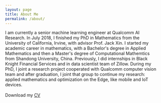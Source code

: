 ```yaml
---
layout: page
title: About Me
permalink: /about/
---
```

I am currently a senior machine learning engineer at Qualcomm AI Research. 
In July 2018, I finished my PhD in Mathematics from the University of California, Irvine, with advisor Prof. Jack Xin. I started my academic career in mathematics, with a Bachelor's degree in Applied Mathematics and then a Master's degree of Computational Mathemtics from Shandong University, China. Previously, I did internships in Black Knight Financial Services and in data scientist team of Zillow. During my PhD, I joint a research project cooperated with Qualcomm computer vision team and after graduation, I joint that group to continue my research:  applied mathematics and optimization on the Edge, like mobile and IoT devices. 
<br>
<br>
Download my <a href="https://github.com/zsivine/zsivine.github.io/raw/master/CV/Research_CV.pdf" download="Research_CV">CV</a><br>
<br>
